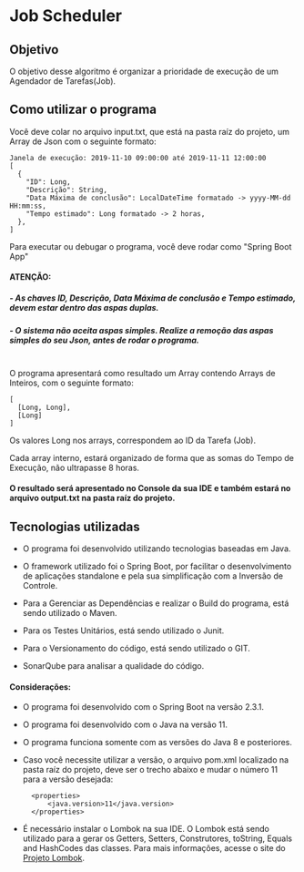 # Job Scheduler


## Objetivo

O objetivo desse algoritmo é organizar a prioridade de execução de um Agendador de Tarefas(Job).

## Como utilizar o programa

Você deve colar no arquivo input.txt, que está na pasta raíz do projeto, um Array de Json com o seguinte formato:
    
    Janela de execução: 2019-11-10 09:00:00 até 2019-11-11 12:00:00
    [
      {
        "ID": Long,
        "Descrição": String, 
        "Data Máxima de conclusão": LocalDateTime formatado -> yyyy-MM-dd HH:mm:ss, 
        "Tempo estimado": Long formatado -> 2 horas,
      },
    ]

Para executar ou debugar o programa, você deve rodar como "Spring Boot App"

#### ATENÇÃO:
##### - As chaves ID, Descrição, Data Máxima de conclusão e Tempo estimado, devem estar dentro das aspas duplas.
##### - O sistema não aceita aspas simples. Realize a remoção das aspas simples do seu Json, antes de rodar o programa.
\
O programa apresentará como resultado um Array contendo Arrays de Inteiros, com o seguinte formato:

    [
      [Long, Long],
      [Long] 
    ]

Os valores Long nos arrays, correspondem ao ID da Tarefa (Job).

Cada array interno, estará organizado de forma que as somas do Tempo de Execução, não ultrapasse 8 horas.

#### O resultado será apresentado no Console da sua IDE e também estará no arquivo output.txt na pasta raíz do projeto.

## Tecnologias utilizadas

- O programa foi desenvolvido utilizando tecnologias baseadas em Java.

- O framework utilizado foi o Spring Boot, por facilitar o desenvolvimento de aplicações standalone e pela sua simplificação com a Inversão de Controle.

- Para a Gerenciar as Dependências e realizar o Build do programa, está sendo utilizado o Maven.

- Para os Testes Unitários, está sendo utilizado o Junit.

- Para o Versionamento do código, está sendo utilizado o GIT.

- SonarQube para analisar a qualidade do código.

#### Considerações:

- O programa foi desenvolvido com o Spring Boot na versão 2.3.1.
- O programa foi desenvolvido com o Java na versão 11.
- O programa funciona somente com as versões do Java 8 e posteriores.
- Caso você necessite utilizar a versão, o arquivo pom.xml localizado na pasta raíz do projeto, 
  deve ser o trecho abaixo e mudar o número 11 para a versão desejada:

        <properties>
            <java.version>11</java.version>
        </properties>

- É necessário instalar o Lombok na sua IDE. O Lombok está sendo utilizado para a gerar os Getters, 
  Setters, Construtores, toString, Equals and HashCodes das classes.
  Para mais informações, acesse o site do [Projeto Lombok](https://projectlombok.org/).
